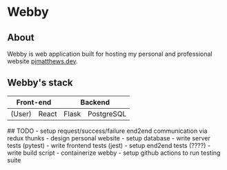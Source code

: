 # Webby
## About
Webby is web application built for hosting my personal and professional website [pjmatthews.dev](https://pjmatthews.dev).
## Webby's stack

<table>
  <thead>
    <th colspan="2">Front-end</th>
    <th colspan="3">Backend</th>
  </thead>
  <tbody>
    <tr>
      <td>
        (User)
      </td>
      <td>
        React
      </td>
      <td>
        Flask
      </td>
      <td>
        PostgreSQL
      </td>
    </tr>
  </tbody>
</table>
## TODO
- setup request/success/failure end2end communication via redux thunks
- design personal website
- setup database
- write server tests (pytest)
- write frontend tests (jest)
- setup end2end tests (????)
- write build script
- containerize webby
- setup github actions to run testing suite
